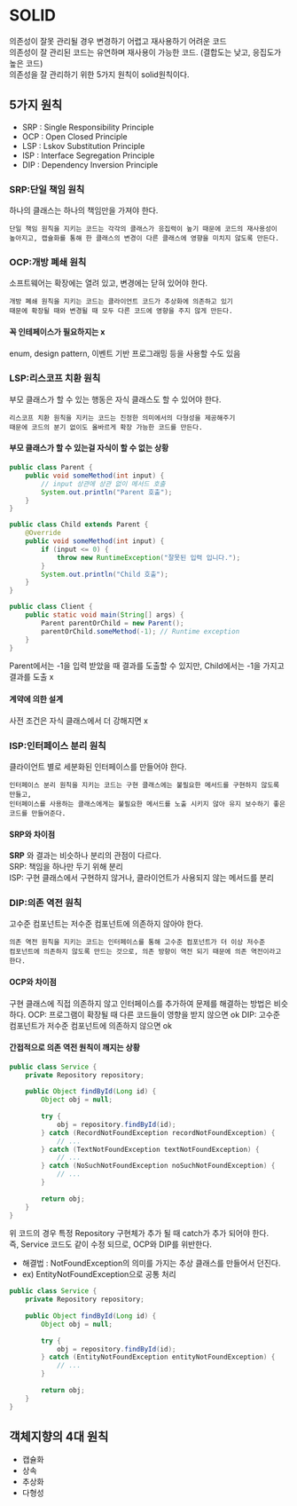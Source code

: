 # SOLID

의존성이 잘못 관리될 경우 변경하기 어렵고 재사용하기 어려운 코드  
의존성이 잘 관리된 코드는 유연하며 재사용이 가능한 코드. (결합도는 낮고, 응집도가 높은 코드)  
의존성을 잘 관리하기 위한 5가지 원칙이 solid원칙이다.

## 5가지 원칙

- SRP : Single Responsibility Principle
- OCP : Open Closed Principle
- LSP : Lskov Substitution Principle
- ISP : Interface Segregation Principle
- DIP : Dependency Inversion Principle

### SRP:단일 책임 원칙

하나의 클래스는 하나의 책임만을 가져야 한다.

```text
단일 책임 원칙을 지키는 코드는 각각의 클래스가 응집력이 높기 때문에 코드의 재사용성이
높아지고, 캡슐화를 통해 한 클래스의 변경이 다른 클래스에 영향을 미치지 않도록 만든다.
```

### OCP:개방 폐쇄 원칙

소프트웨어는 확장에는 열려 있고, 변경에는 닫혀 있어야 한다.

```text
개방 폐쇄 원칙을 지키는 코드는 클라이언트 코드가 추상화에 의존하고 있기
때문에 확장될 때와 변경될 때 모두 다른 코드에 영향을 주지 않게 만든다.
```

#### 꼭 인테페이스가 필요하지는 x

enum, design pattern, 이벤트 기반 프로그래밍 등을 사용할 수도 있음

### LSP:리스코프 치환 원칙

부모 클래스가 할 수 있는 행동은 자식 클래스도 할 수 있어야 한다.

```text
리스코프 치환 원칙을 지키는 코드는 진정한 의미에서의 다형성을 제공해주기
때문에 코드의 분기 없이도 올바르게 확장 가능한 코드를 만든다.
```

#### 부모 클래스가 할 수 있는걸 자식이 할 수 없는 상황

```java
public class Parent {
    public void someMethod(int input) {
        // input 상관에 상관 없이 메서드 호출
        System.out.println("Parent 호출");
    }
}

public class Child extends Parent {
    @Override
    public void someMethod(int input) {
        if (input <= 0) {
            throw new RuntimeException("잘못된 입력 입니다.");
        }
        System.out.println("Child 호출");
    }
}

public class Client {
    public static void main(String[] args) {
        Parent parentOrChild = new Parent();
        parentOrChild.someMethod(-1); // Runtime exception
    }
}
```

Parent에서는 -1을 입력 받았을 때 결과를 도출할 수 있지만, Child에서는 -1을 가지고 결과를 도출 x

#### 계약에 의한 설계

사전 조건은 자식 클래스에서 더 강해지면 x

### ISP:인터페이스 분리 원칙

클라이언트 별로 세분화된 인터페이스를 만들어야 한다.

```text
인터페이스 분리 원칙을 지키는 코드는 구현 클래스에는 불필요한 메서드를 구현하지 않도록 만들고,
인터페이스를 사용하는 클래스에게는 불필요한 메서드를 노출 시키지 않아 유지 보수하기 좋은 코드를 만들어준다.
```

#### SRP와 차이점
__SRP__ 와 결과는 비슷하나 분리의 관점이 다르다.  
SRP: 책임을 하나만 두기 위해 분리  
ISP: 구현 클래스에서 구현하지 않거나, 클라이언트가 사용되지 않는 메서드를 분리

### DIP:의존 역전 원칙

고수준 컴포넌트는 저수준 컴포넌트에 의존하지 않아야 한다.

```text
의존 역전 원칙을 지키는 코드는 인터페이스를 통해 고수준 컴포넌트가 더 이상 저수준
컴포넌트에 의존하지 않도록 만드는 것으로, 의존 방향이 역전 되기 때문에 의존 역전이라고 한다.
```

#### OCP와 차이점

구현 클래스에 직접 의존하지 않고 인터페이스를 추가하여 문제를 해결하는 방법은 비슷하다.
OCP: 프로그램이 확장될 때 다른 코드들이 영향을 받지 않으면 ok
DIP: 고수준 컴포넌트가 저수준 컴포넌트에 의존하지 않으면 ok

#### 간접적으로 의존 역전 원칙이 깨지는 상황

```java
public class Service {
    private Repository repository;
    
    public Object findById(Long id) {
        Object obj = null;
        
        try {
            obj = repository.findById(id);
        } catch (RecordNotFoundException recordNotFoundException) {
            // ...
        } catch (TextNotFoundException textNotFoundException) {
            // ...
        } catch (NoSuchNotFoundException noSuchNotFoundException) {
            // ...
        }
        
        return obj;
    }
}
```

위 코드의 경우 특정 Repository 구현체가 추가 될 때 catch가 추가 되어야 한다.  
즉, Service 코드도 같이 수정 되므로, OCP와 DIP를 위반한다.

- 해결법 : NotFoundException의 의미를 가지는 추상 클래스를 만들어서 던진다.
- ex) EntityNotFoundException으로 공통 처리

```java
public class Service {
    private Repository repository;
    
    public Object findById(Long id) {
        Object obj = null;
        
        try {
            obj = repository.findById(id);
        } catch (EntityNotFoundException entityNotFoundException) {
            // ...
        }
        
        return obj;
    }
}
```

## 객체지향의 4대 원칙

- 캡슐화
- 상속
- 추상화
- 다형성